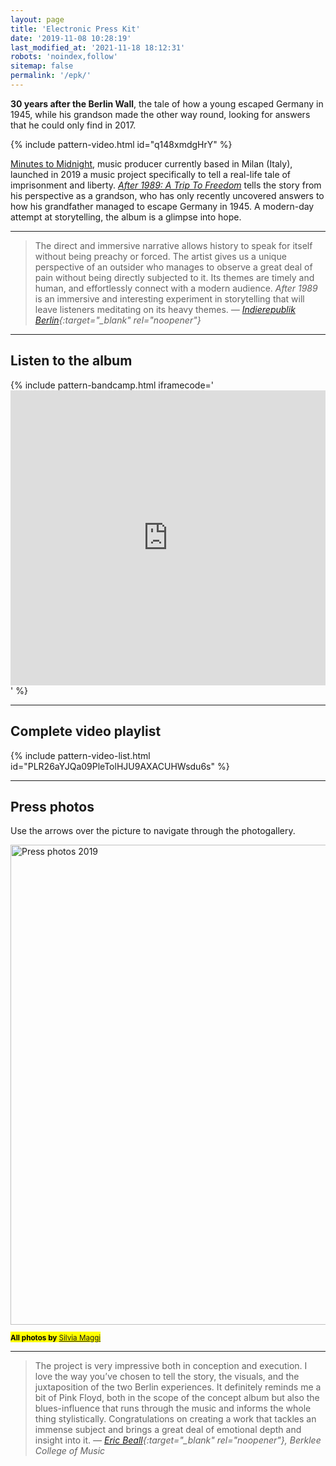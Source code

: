 ```yaml
---
layout: page
title: 'Electronic Press Kit'
date: '2019-11-08 10:28:19'
last_modified_at: '2021-11-18 18:12:31'
robots: 'noindex,follow'
sitemap: false
permalink: '/epk/'
---
```

<p class="lead"><strong>30 years after the Berlin Wall</strong>, the tale of how a young escaped Germany in 1945, while his grandson made the other way round, looking for answers that he could only find in 2017.</p>

{% include pattern-video.html id="q148xmdgHrY" %}

[Minutes to Midnight](/about/), music producer currently based in Milan (Italy), launched in 2019 a music project specifically to tell a real-life tale of imprisonment and liberty. [*After 1989: A Trip To Freedom*](/work/original-music-productions/after-1989/) tells the story from his perspective as a grandson, who has only recently uncovered answers to how his grandfather managed to escape Germany in 1945. A modern-day attempt at storytelling, the album is a glimpse into hope.

---

> <span class="fs-3">The direct and immersive narrative allows history to speak for itself without being preachy or forced. The artist gives us a unique perspective of an outsider who manages to observe a great deal of pain without being directly subjected to it.  Its themes are timely and human, and effortlessly connect with a modern audience. _After 1989_ is an immersive and interesting experiment in storytelling that will leave listeners meditating on its heavy themes.</span>
> <cite>— [Indierepublik Berlin](https://indierepublik.com/music-reviews/review-minutes-to-midnight-after-1989-a-journey-of-choices-consequences/){:target="_blank" rel="noopener"}</cite>

---

<h2 class="text-center">Listen to the album</h2>

{% include pattern-bandcamp.html iframecode='<iframe style="border: 0; width: 100%; height: 472px;" src="https://bandcamp.com/EmbeddedPlayer/album=4002304498/size=large/bgcol=ffffff/linkcol=333333/artwork=small/transparent=true/" seamless><a href="https://music.minutestomidnight.co.uk/album/after-1989-a-trip-to-freedom">After 1989: A Trip To Freedom by Minutes to Midnight</a></iframe>' %}

---

<h2 class="text-center">Complete video playlist</h2>

{% include pattern-video-list.html id="PLR26aYJQa09PleTolHJU9AXACUHWsdu6s" %}

---

<h2 class="text-center">Press photos</h2>

<p class="text-center">Use the arrows over the picture to navigate through the photogallery.</p>

<div class="mt-5">
  <a data-flickr-embed="true" href="https://www.flickr.com/photos/minutes2midnight/albums/72157720154705598" title="Press photos 2019"><img src="https://live.staticflickr.com/65535/50881464353_bea9fd20d6_b.jpg" width="1024" height="768" alt="Press photos 2019"></a><script async src="//embedr.flickr.com/assets/client-code.js" charset="utf-8"></script>
</div>

<p class="detached text-center"><mark class="m2m-highlight small"><small class="px-3"><strong>All photos by</strong> <a href="https://silviamaggidesign.com" target="_blank" rel="noopener">Silvia Maggi</a></small></mark></p>

---

> <span class="fs-3">The project is very impressive both in conception and execution. I love the way you’ve chosen to tell the story, the visuals, and the juxtaposition of the two Berlin experiences. It definitely reminds me a bit of Pink Floyd, both in the scope of the concept album but also the blues-influence that runs through the music and informs the whole thing stylistically. Congratulations on creating a work that tackles an immense subject and brings a great deal of emotional depth and insight into it.</span>
> <cite>— [Eric Beall](https://online.berklee.edu/faculty/eric-beall){:target="_blank" rel="noopener"}, Berklee College of Music</cite>